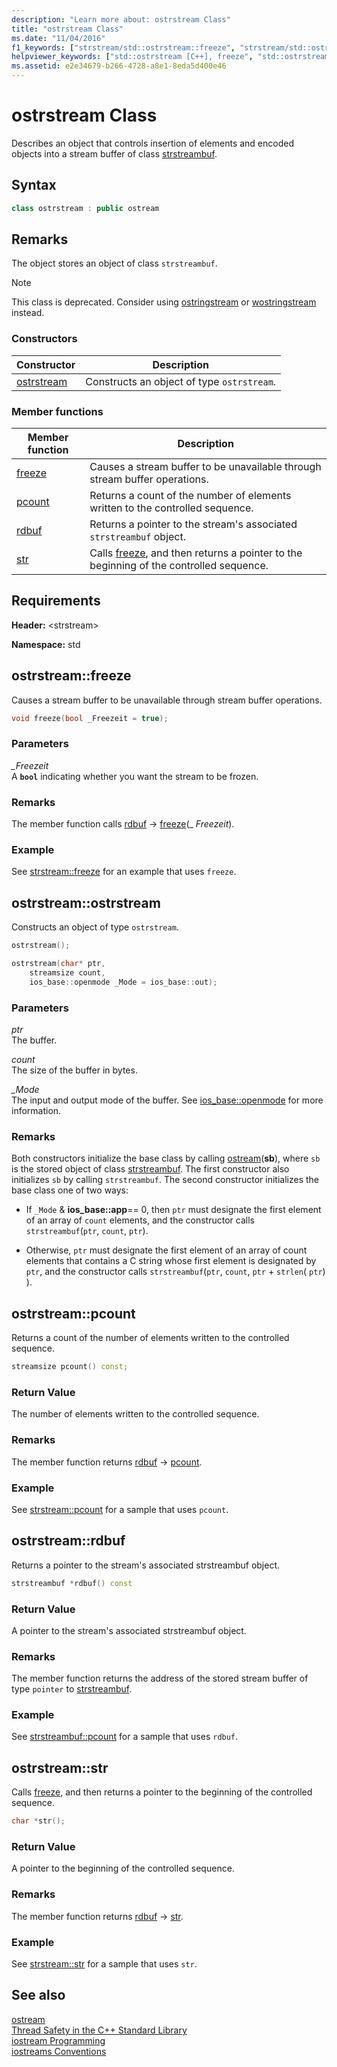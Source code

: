 ```yaml
---
description: "Learn more about: ostrstream Class"
title: "ostrstream Class"
ms.date: "11/04/2016"
f1_keywords: ["strstream/std::ostrstream::freeze", "strstream/std::ostrstream::pcount", "strstream/std::ostrstream::rdbuf", "strstream/std::ostrstream::str"]
helpviewer_keywords: ["std::ostrstream [C++], freeze", "std::ostrstream [C++], pcount", "std::ostrstream [C++], rdbuf", "std::ostrstream [C++], str"]
ms.assetid: e2e34679-b266-4728-a8e1-8eda5d400e46
---
```

# ostrstream Class

Describes an object that controls insertion of elements and encoded objects into a stream buffer of class [strstreambuf](../standard-library/strstreambuf-class.md).

## Syntax

```cpp
class ostrstream : public ostream
```

## Remarks

The object stores an object of class `strstreambuf`.

> [!NOTE]
> This class is deprecated. Consider using [ostringstream](../standard-library/sstream-typedefs.md#ostringstream) or [wostringstream](../standard-library/sstream-typedefs.md#wostringstream) instead.

### Constructors

|Constructor|Description|
|-|-|
|[ostrstream](#ostrstream)|Constructs an object of type `ostrstream`.|

### Member functions

|Member function|Description|
|-|-|
|[freeze](#freeze)|Causes a stream buffer to be unavailable through stream buffer operations.|
|[pcount](#pcount)|Returns a count of the number of elements written to the controlled sequence.|
|[rdbuf](#rdbuf)|Returns a pointer to the stream's associated `strstreambuf` object.|
|[str](#str)|Calls [freeze](../standard-library/strstreambuf-class.md#freeze), and then returns a pointer to the beginning of the controlled sequence.|

## Requirements

**Header:** \<strstream>

**Namespace:** std

## <a name="freeze"></a> ostrstream::freeze

Causes a stream buffer to be unavailable through stream buffer operations.

```cpp
void freeze(bool _Freezeit = true);
```

### Parameters

*_Freezeit*\
A **`bool`** indicating whether you want the stream to be frozen.

### Remarks

The member function calls [rdbuf](#rdbuf) -> [freeze](../standard-library/strstreambuf-class.md#freeze)(_ *Freezeit*).

### Example

See [strstream::freeze](../standard-library/strstreambuf-class.md#freeze) for an example that uses `freeze`.

## <a name="ostrstream"></a> ostrstream::ostrstream

Constructs an object of type `ostrstream`.

```cpp
ostrstream();

ostrstream(char* ptr,
    streamsize count,
    ios_base::openmode _Mode = ios_base::out);
```

### Parameters

*ptr*\
The buffer.

*count*\
The size of the buffer in bytes.

*_Mode*\
The input and output mode of the buffer. See [ios_base::openmode](../standard-library/ios-base-class.md#openmode) for more information.

### Remarks

Both constructors initialize the base class by calling [ostream](../standard-library/ostream-typedefs.md#ostream)(**sb**), where `sb` is the stored object of class [strstreambuf](../standard-library/strstreambuf-class.md). The first constructor also initializes `sb` by calling `strstreambuf`. The second constructor initializes the base class one of two ways:

- If `_Mode` & **ios_base::app**== 0, then `ptr` must designate the first element of an array of `count` elements, and the constructor calls `strstreambuf`(`ptr`, `count`, `ptr`).

- Otherwise, `ptr` must designate the first element of an array of count elements that contains a C string whose first element is designated by `ptr`, and the constructor calls `strstreambuf`(`ptr`, `count`, `ptr` + `strlen`( `ptr`) ).

## <a name="pcount"></a> ostrstream::pcount

Returns a count of the number of elements written to the controlled sequence.

```cpp
streamsize pcount() const;
```

### Return Value

The number of elements written to the controlled sequence.

### Remarks

The member function returns [rdbuf](#rdbuf) -> [pcount](../standard-library/strstreambuf-class.md#pcount).

### Example

See [strstream::pcount](../standard-library/strstreambuf-class.md#pcount) for a sample that uses `pcount`.

## <a name="rdbuf"></a> ostrstream::rdbuf

Returns a pointer to the stream's associated strstreambuf object.

```cpp
strstreambuf *rdbuf() const
```

### Return Value

A pointer to the stream's associated strstreambuf object.

### Remarks

The member function returns the address of the stored stream buffer of type `pointer` to [strstreambuf](../standard-library/strstreambuf-class.md).

### Example

See [strstreambuf::pcount](../standard-library/strstreambuf-class.md#pcount) for a sample that uses `rdbuf`.

## <a name="str"></a> ostrstream::str

Calls [freeze](../standard-library/strstreambuf-class.md#freeze), and then returns a pointer to the beginning of the controlled sequence.

```cpp
char *str();
```

### Return Value

A pointer to the beginning of the controlled sequence.

### Remarks

The member function returns [rdbuf](#rdbuf) -> [str](../standard-library/strstreambuf-class.md#str).

### Example

See [strstream::str](../standard-library/strstreambuf-class.md#str) for a sample that uses `str`.

## See also

[ostream](../standard-library/ostream-typedefs.md#ostream)\
[Thread Safety in the C++ Standard Library](../standard-library/thread-safety-in-the-cpp-standard-library.md)\
[iostream Programming](../standard-library/iostream-programming.md)\
[iostreams Conventions](../standard-library/iostreams-conventions.md)
